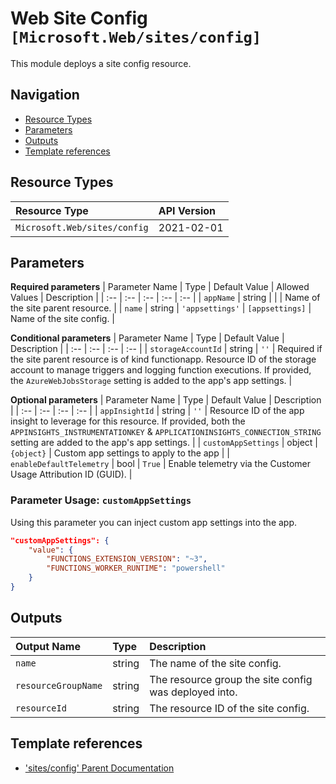 # Web Site Config `[Microsoft.Web/sites/config]`

This module deploys a site config resource.

## Navigation

- [Resource Types](#Resource-Types)
- [Parameters](#Parameters)
- [Outputs](#Outputs)
- [Template references](#Template-references)

## Resource Types

| Resource Type | API Version |
| :-- | :-- |
| `Microsoft.Web/sites/config` | 2021-02-01 |

## Parameters

**Required parameters**
| Parameter Name | Type | Default Value | Allowed Values | Description |
| :-- | :-- | :-- | :-- | :-- |
| `appName` | string |  |  | Name of the site parent resource. |
| `name` | string | `'appsettings'` | `[appsettings]` | Name of the site config. |

**Conditional parameters**
| Parameter Name | Type | Default Value | Description |
| :-- | :-- | :-- | :-- |
| `storageAccountId` | string | `''` | Required if the site parent resource is of kind functionapp. Resource ID of the storage account to manage triggers and logging function executions. If provided, the `AzureWebJobsStorage` setting is added to the app's app settings. |

**Optional parameters**
| Parameter Name | Type | Default Value | Description |
| :-- | :-- | :-- | :-- |
| `appInsightId` | string | `''` | Resource ID of the app insight to leverage for this resource. If provided, both the `APPINSIGHTS_INSTRUMENTATIONKEY` & `APPLICATIONINSIGHTS_CONNECTION_STRING` setting are added to the app's app settings. |
| `customAppSettings` | object | `{object}` | Custom app settings to apply to the app |
| `enableDefaultTelemetry` | bool | `True` | Enable telemetry via the Customer Usage Attribution ID (GUID). |


### Parameter Usage: `customAppSettings`

Using this parameter you can inject custom app settings into the app.

```json
"customAppSettings": {
    "value": {
        "FUNCTIONS_EXTENSION_VERSION": "~3",
        "FUNCTIONS_WORKER_RUNTIME": "powershell"
    }
}
```


## Outputs

| Output Name | Type | Description |
| :-- | :-- | :-- |
| `name` | string | The name of the site config. |
| `resourceGroupName` | string | The resource group the site config was deployed into. |
| `resourceId` | string | The resource ID of the site config. |

## Template references

- ['sites/config' Parent Documentation](https://docs.microsoft.com/en-us/azure/templates/Microsoft.Web/sites)
